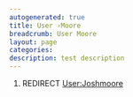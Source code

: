 ```yaml
---
autogenerated: true
title: User ›Moore
breadcrumb: User Moore
layout: page
categories: 
description: test description
---
```


1.  REDIRECT [User:Joshmoore](User_Joshmoore )
